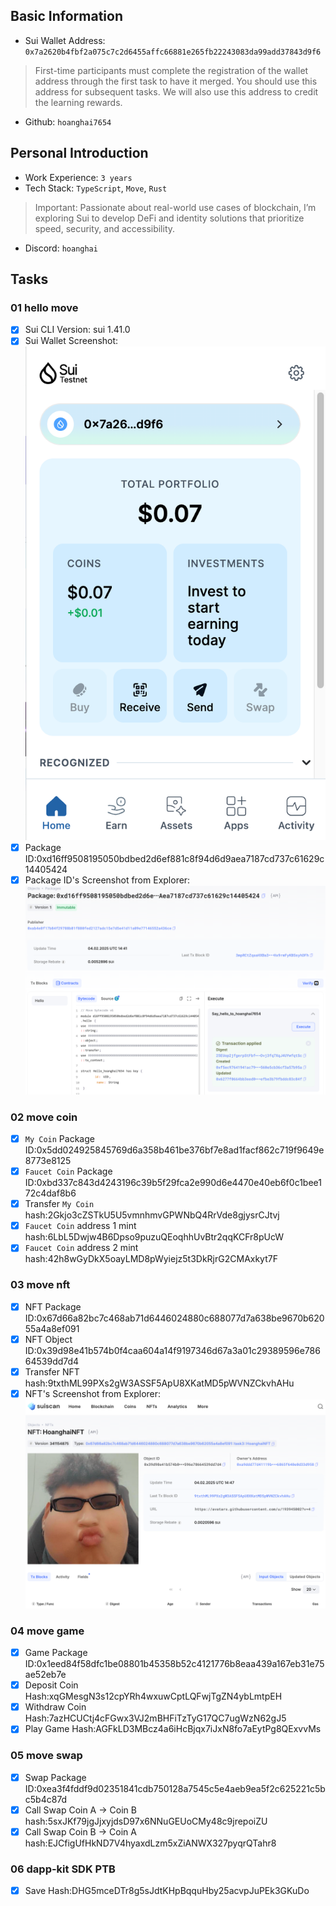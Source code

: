 ## Basic Information
- Sui Wallet Address: `0x7a2620b4fbf2a075c7c2d6455affc66881e265fb22243083da99add37843d9f6`
> First-time participants must complete the registration of the wallet address through the first task to have it merged. You should use this address for subsequent tasks. We will also use this address to credit the learning rewards.
- Github: `hoanghai7654`

## Personal Introduction
- Work Experience: `3 years`
- Tech Stack: `TypeScript`, `Move`, `Rust`
> Important: Passionate about real-world use cases of blockchain, I’m exploring Sui to develop DeFi and identity solutions that prioritize speed, security, and accessibility.
- Discord: `hoanghai`

## Tasks

### 01 hello move
- [x] Sui CLI Version: sui 1.41.0
- [x] Sui Wallet Screenshot: ![](images/sui_wallet.png)
- [x] Package ID:0xd16ff9508195050bdbed2d6ef881c8f94d6d9aea7187cd737c61629c14405424
- [x] Package ID's Screenshot from Explorer: ![](images/packageid.png)

### 02 move coin
- [x] `My Coin` Package ID:0x5dd024925845769d6a358b461be376bf7e8ad1facf862c719f9649e8773e8125
- [x] `Faucet Coin` Package ID:0xbd337c843d4243196c39b5f29fca2e990d6e4470e40eb6f0c1bee172c4daf8b6
- [x] Transfer `My Coin` hash:2Gkjo3cZSTkU5U5vmnhmvGPWNbQ4RrVde8gjysrCJtvj
- [x] `Faucet Coin` address 1 mint hash:6LbL5Dwjw4B6Dpso9puzuQEoqhhUvBtr2qqKCFr8pUcW
- [x] `Faucet Coin` address 2 mint hash:42h8wGyDkX5oayLMD8pWyiejz5t3DkRjrG2CMAxkyt7F

### 03 move nft
- [x] NFT Package ID:0x67d66a82bc7c468ab71d6446024880c688077d7a638be9670b62055a4a8ef091
- [x] NFT Object ID:0x39d98e41b574b0f4caa604a14f9197346d67a3a01c29389596e78664539dd7d4
- [x] Transfer NFT hash:9txthML99PXs2gW3ASSF5ApU8XKatMD5pWVNZCkvhAHu
- [x] NFT's Screenshot from Explorer: ![](images/nft.png)

### 04 move game
- [x] Game Package ID:0x1eed84f58dfc1be08801b45358b52c4121776b8eaa439a167eb31e75ae52eb7e
- [x] Deposit Coin Hash:xqGMesgN3s12cpYRh4wxuwCptLQFwjTgZN4ybLmtpEH
- [x] Withdraw Coin Hash:7azHCUCtj4cFGwx3VJ2mBHFiTzTyG17QC7ugWzN62gJ5
- [x] Play Game Hash:AGFkLD3MBcz4a6iHcBjqx7iJxN8fo7aEytPg8QExvvMs

### 05 move swap
- [x] Swap Package ID:0xea3f4fddf9d02351841cdb750128a7545c5e4aeb9ea5f2c625221c5bc5b4c87d
- [x] Call Swap Coin A -> Coin B hash:5sxJKf79jgJjxyjdsD97x6NNuGEUoCMy48c9jrepoiZU
- [x] Call Swap Coin B -> Coin A hash:EJCfigUfHkND7V4hyaxdLzm5xZiANWX327pyqrQTahr8

### 06 dapp-kit SDK PTB
- [x] Save Hash:DHG5mceDTr8g5sJdtKHpBqquHby25acvpJuPEk3GKuDo

